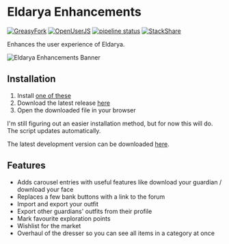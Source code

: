 # Eldarya Enhancements

[![GreasyFork](https://img.shields.io/badge/dynamic/json?color=%23990000&label=GreasyFork&query=total_installs&suffix=%20installs&url=https%3A%2F%2Fgreasyfork.org%2Fscripts%2F426533.json)](https://greasyfork.org/scripts/426533)
[![OpenUserJS](https://img.shields.io/badge/dynamic/json?color=%232c3e50&label=OpenUserJS&query=%24.OpenUserJS.installs%5B0%5D.value&suffix=%20installs&url=https%3A%2F%2Fopenuserjs.org%2Fmeta%2FNatoBoram%2FEldarya_Enhancements.meta.json)](https://openuserjs.org/scripts/NatoBoram/Eldarya_Enhancements)
[![pipeline status](https://gitlab.com/NatoBoram/eldarya-enhancements/badges/master/pipeline.svg)](https://gitlab.com/NatoBoram/eldarya-enhancements/-/commits/master)
[![StackShare](https://img.shields.io/badge/tech-stack-0690fa.svg?style=flat)](https://stackshare.io/NatoBoram/eldarya-enhancements)

Enhances the user experience of Eldarya.

![Eldarya Enhancements Banner](https://gitlab.com/NatoBoram/eldarya-enhancements/-/raw/master/images/carousel_eldarya_enhancements.png)

## Installation

1. Install [one of these](https://github.com/OpenUserJS/OpenUserJS.org/wiki/Userscript-Beginners-HOWTO#how-do-i-get-going)
2. Download the latest release [here](https://gitlab.com/NatoBoram/eldarya-enhancements/-/jobs/artifacts/master/raw/dist/eldarya-enhancements.user.js?job=deploy)
3. Open the downloaded file in your browser

I'm still figuring out an easier installation method, but for now this will do.
The script updates automatically.

The latest development version can be downloaded [here](https://gitlab.com/NatoBoram/eldarya-enhancements/-/jobs/artifacts/develop/raw/dist/eldarya-enhancements.user.js?job=deploy).

## Features

- Adds carousel entries with useful features like download your guardian /
  download your face
- Replaces a few bank buttons with a link to the forum
- Import and export your outfit
- Export other guardians' outfits from their profile
- Mark favourite exploration points
- Wishlist for the market
- Overhaul of the dresser so you can see all items in a category at once
